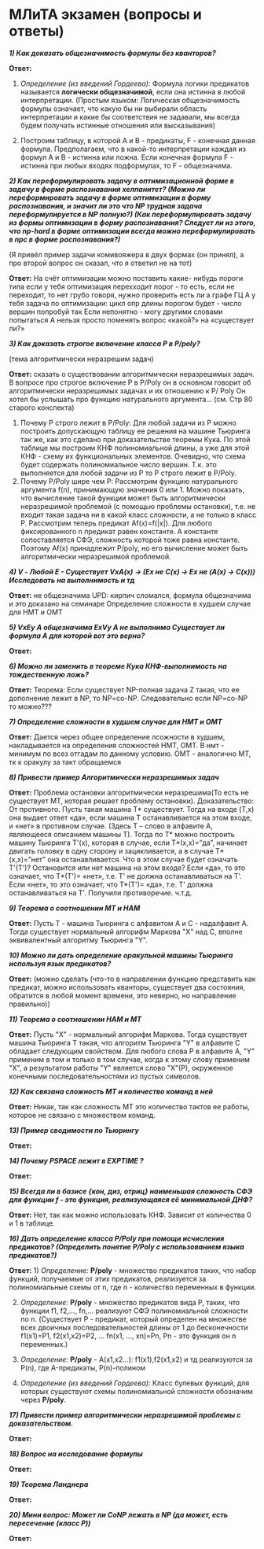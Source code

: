 # МЛиТА экзамен (вопросы и ответы)

***1) Как доказать общезначимость формулы без кванторов?***

**Ответ:**
1) *Определение (из введений Гордеева):* Формула логики предикатов называется **логически общезначимой**, если она истинна в любой интерпретации.
(Простым языком: Логическая общезначимость формулы означает, что какую бы ни выбирали область интерпретации и какие бы соответствия не задавали, мы всегда будем получать истинные отношения или высказывания)

2) Построим таблицу, в которой A и B - предикаты, F - конечная данная формула. Предполагаем, что в какой-то интерпретации каждая из формул A и B - истинна или ложна. Если конечная формула F - истинна при любых входях подформулах, то F - общезначима.

***2) Как переформулировать задачу в оптимизационной форме в задачу в форме распознавания хелпанитет? (Можно ли переформировать задачу в форме оптимизации в форму распознавания, и значит ли это что NP трудная задача переформулируется в NP полную?) (Как переформулировать задачу из формы оптимизации в форму распознавания? Следует ли из этого, что np-hard в форме оптимизации всегда можно переформулировать в npc в форме распознавания?)***

(Я привёл пример задачи комивояжера в двух формах (он принял), а про второй вопрос он сказал, что я ответил не на тот)

**Ответ:** На счёт оптимизации
можно поставить какие- нибудь пороги
типа если у тебя оптимизация перехходит порог - то есть, если не переходит, то нет
грубо говоря, нужно проверить 
есть ли а графе ГЦ
А у тебя задача по оптимизации: цикл опр длины
порогом будет - число вершин
попробуй так
Если непонятно - могу другими словами попытаться
А нельзя просто поменять вопрос «какой?» на «существует ли?»

***3) Как доказать строгое включение класса P в P/poly?***

(тема алгоритмически неразрешим задач)

**Ответ:** сказать о существовании алгоритмически неразрешимых задач.
В вопросе про строгое включение P в P/Poly он в основном говорит об алгоритмически неразрешимых задачах и их отношению к P/ Poly
Он хотел бы услышать про функцию натурального аргумента... (см. Стр 80 старого конспекта)

1) Почему P строго лежит в P/Poly:
Для любой задачи из P можно построить допускающую таблицу ее решения на машине Тьюринга так же, как это сделано при доказательстве теоремы Кука. По этой таблице мы построим КНФ полиномиальной длины, а уже для этой КНФ - схему их функциональных элементов. Очевидно, что схема будет содержать полиномиальное число вершин. Т.к. это выполняется для любой задачи из P то P строго лежит в P/Poly.
2) Почему P/Poly шире чем P:
Рассмотрим функцию натурального аргумента f(n), принимающую значения 0 или 1. Можно показать, что вычисление такой функции может быть алгоритмически неразрешимой проблемой (с помощью проблемы остановки), т.е. не входит такая задача ни в какой класс сложности, а не только в класс P. Рассмотрим теперь предикат Af(x)=f(|x|). Для любого фиксированного n предикат равен константе. А константе сопоставляется СФЭ, сложность которой тоже равна константе. Поэтому  Af(x) принадлежит P/poly, но  его вычисление может быть алгоритмически неразрешимой проблемой.

***4) V - Любой
Е - Существует
VxA(x) -> (Ex не C(x) -> Ex не (A(x) -> C(x)))
Исследовать на выполнимость и тд***

**Ответ:** не общезначима
UPD: кирпич сломался, формула общезначима и это доказано на семинаре
Определение сложности в худшем случае для НМТ и ОМТ

***5) VxEy A общезначима
ExVy A не выполнима
Сущестаует ли формула А для которой вот это верно?***

**Ответ:**

***6) Можно ли заменить в теореме Кука КНФ-выполнимость на тождественную ложь?***

**Ответ:** 
Теорема: Если существует NP-полная задача Z такая, что ее дополнение лежит в NP, то  NP=co-NP.
Следовательно если NP=co-NP то можно???


***7) Определение сложности в худшем случае для НМТ и ОМТ***

**Ответ:** Дается через общее определение лсожности в худшем, накладывается на определения сложностей НМТ, ОМТ. В нмт - минимум по всез отгадам по данному условию. ОМТ - аналогично МТ, тк к оракулу за такт обращаемся

***8) Привести пример Алгоритмически неразрешимых задач***

**Ответ:** Проблема остановки алгоритмически неразрешима(То есть не существует МТ, которая решает проблему остановки).
Доказательство: От противного. Пусть такая машина T* существует. Тогда на входе (T,x) она выдает ответ «да», если машина Т останавливается на этом входе, и «нет» в противном случае. (Здесь Т – слово в алфавите А, являющееся описанием машины Т). Тогда по Т* можно построить машину Тьюринга T'(x), которая в случае, если T*(x,x)=”да”, начинает двигать головку в одну сторону и зацикливается, а в случае T*(x,x)=”нет” она останавливается. Что в этом случае будет означать T'(T')? Остановится или нет машина на этом входе? Если «да», то это означает, что T*(T')= «нет», т.е. T' не должна останавливаться на T'. Если «нет», то это означает, что T*(T')= «да», т.е. T'  должна останавливаться на T'. Получили противоречие. ч.т.д.

***9) Теорема о соотношении МТ и НАМ***

**Ответ:** Пусть T - машина Тьюринга с алфавитом A и С - надалфавит А. Тогда существует нормальный алгорифм Маркова "X" над С, вполне эквивалентный алгоритму Тьюринга "Y".

***10) Можно ли дать определение оракульной машины Тьюринга используя язык предикатов?***

**Ответ:** (можно сделать (что-то в направлении функцию представить как предикат, можно использовать кванторы, существует два состояния, обратится в любой момент времени, это неверно, но направление правильно))

***11) Теорема о соотношении НАМ и МТ***

**Ответ:** Пусть "X" - нормальный алгорифм Маркова. Тогда существует машина Тьюринга T такая, что алгоритм Тьюринга "Y" в алфавите C обладает следующим свойством. Для любого слова P в алфавите A, "Y" применим в том и только в том случае, когда к этому слову применим "X", а результатом работы "Y" является слово "X"(P), окруженное конечными последовательностями из пустых символов.

***12) Как связана сложность МТ и количество команд в ней***

**Ответ:** Никак, так как сложность МТ это количество тактов ее работы, которое не связано с множеством команд.

***13) Пример сводимости по Тьюрингу***

**Ответ:** 

***14) Почему PSPACE лежит в EXPTIME ?***

**Ответ:**

***15) Всегда ли в базисе {кон, диз, отриц} наименьшая сложность СФЭ для функции f - это функция, реализующаяся её минимальной ДНФ?***

**Ответ:** Нет, так как можно использовать КНФ. Зависит от количества 0 и 1 в таблице.

***16) Дать определение класса P/Poly при помощи исчисления предикатов? (Определить понятие P/Poly с использованием языка предикатов?)***

**Ответ:** 1) *Определение:* **P/poly** - множество предикатов таких, что набор функций, получаемые от этих предикатов, реализуется за полиномиальные схемы от n, где n - количество переменных в функции.

2) *Определение:* **P/poly** - множество предикатов вида P, таких, что функции f1, f2,..., fn,... реализуют СФЭ полиномиальной сложности по n. (Существует P - предикат, который определен на множестве всех двоичных последовательностей длины от 1 до бесконечности f1(x1)=P1, f2(x1,x2)=P2, ... fn(x1, ..., xn)=Pn,  Pn - это функция он n переменных.)

3) *Определение:* **P/poly** - A(x1,x2...): f1(x1),f2(x1,x2) и тд реализуются за P(n), где A-предикаты, P(n)-полином

4) *Определение (из введений Гордеева):* Класс булевых функций, для которых существуют схемы полиномиальной сложности обозначим через **P/poly**.


***17) Привести пример алгоритмически неразрешимой проблемы с доказательством.***

**Ответ:**

***18) Вопрос на исследование формулы***

**Ответ:**

***19) Теорема Ланднера***

**Ответ:**

***20) Мини вопрос: Может ли CoNP лежать в NP (да может, есть пересечение (класс P))***

**Ответ:**
